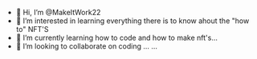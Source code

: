 - 👋 Hi, I’m @MakeItWork22
- 👀 I’m interested in learning everything there is to know ahout the  "how to" NFT'S
- 🌱 I’m currently learning how to code and how to make nft's...
- 💞️ I’m looking to collaborate on coding ...
 ...

<!---
MakeItWork22/MakeItWork22 is a ✨ special ✨ repository because its `README.md` (this file) appears on your GitHub profile.
You can click the Preview link to take a look at your changes.
--->
